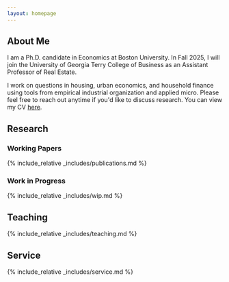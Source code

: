 ```yaml
---
layout: homepage
---
```


## About Me

I am a Ph.D. candidate in Economics at Boston University. In Fall 2025, I will join the University of Georgia Terry College of Business as an Assistant Professor of Real Estate.

<!-- My research interests include real estate, industrial organization, urban economics, and household finance.  -->
I work on questions in housing, urban economics, and household finance using tools from empirical industrial organization and applied micro. Please feel free to reach out anytime if you'd like to discuss research. You can view my CV [here](assets/files/curriculum_vitae.pdf). 

<!-- I study the behaviors of households, real estate developers, and investors in the housing markets using empirical and structural methods. -->



<!-- 
-->

## Research 

### Working Papers 

{% include_relative _includes/publications.md %}

### Work in Progress

{% include_relative _includes/wip.md %}


## Teaching

{% include_relative _includes/teaching.md %}

## Service

{% include_relative _includes/service.md %}
